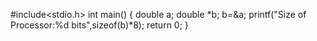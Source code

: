 #include<stdio.h>
int main()
{
	double a;
	double *b;
	b=&a;
	printf("Size of Processor:%d bits",sizeof(b)*8);
	return 0;
}
